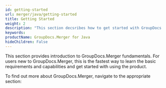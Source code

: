 ```yaml
---
id: getting-started
url: merger/java/getting-started
title: Getting Started
weight: 2
description: "This section decsribes how to get started with GroupDocs.Merger for Java library"
keywords: 
productName: GroupDocs.Merger for Java
hideChildren: False
---
```

This section provides introduction to GroupDocs.Merger fundamentals. For users new to GroupDocs.Merger, this is the fastest way to learn the basic requirements and capabilities and get started with using the product.

To find out more about GroupDocs.Merger, navigate to the appropriate section:
